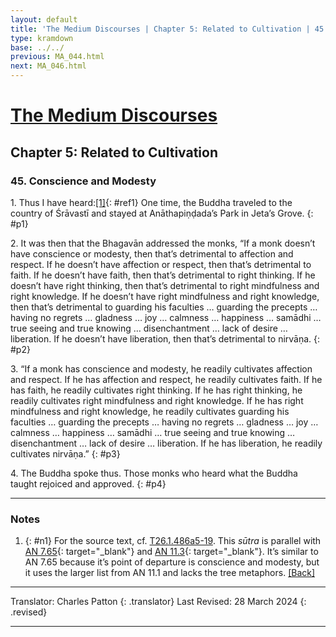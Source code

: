 ```yaml
---
layout: default
title: 'The Medium Discourses | Chapter 5: Related to Cultivation | 45. Conscience and Modesty'
type: kramdown
base: ../../
previous: MA_044.html
next: MA_046.html
---
```


# [The Medium Discourses](index.html)
## Chapter 5: Related to Cultivation
### 45. Conscience and Modesty

1\. Thus I have heard:[\[1\]](#n1){: #ref1} One time, the Buddha traveled to the country of Śrāvastī and stayed at Anāthapiṇḍada’s Park in Jeta’s Grove.
{: #p1}

2\. It was then that the Bhagavān addressed the monks, “If a monk doesn’t have conscience or modesty, then that’s detrimental to affection and respect. If he doesn’t have affection or respect, then that’s detrimental to faith. If he doesn’t have faith, then that’s detrimental to right thinking. If he doesn’t have right thinking, then that’s detrimental to right mindfulness and right knowledge. If he doesn’t have right mindfulness and right knowledge, then that’s detrimental to guarding his faculties … guarding the precepts … having no regrets … gladness … joy … calmness … happiness … samādhi … true seeing and true knowing … disenchantment … lack of desire … liberation. If he doesn’t have liberation, then that’s detrimental to nirvāṇa.
{: #p2}

3\. “If a monk has conscience and modesty, he readily cultivates affection and respect. If he has affection and respect, he readily cultivates faith. If he has faith, he readily cultivates right thinking. If he has right thinking, he readily cultivates right mindfulness and right knowledge. If he has right mindfulness and right knowledge, he readily cultivates guarding his faculties … guarding the precepts … having no regrets … gladness … joy … calmness … happiness … samādhi … true seeing and true knowing … disenchantment … lack of desire … liberation. If he has liberation, he readily cultivates nirvāṇa.”
{: #p3}

4\. The Buddha spoke thus. Those monks who heard what the Buddha taught rejoiced and approved.
{: #p4}

---

### Notes

1. {: #n1} For the source text, cf. <a href="https://cbetaonline.dila.edu.tw/zh/T01n0026_p0486a05" target="_blank">T26.1.486a5-19</a>. This <em>sūtra</em> is parallel with [AN 7.65](https://suttacentral.net/an7.65){: target="_blank"} and [AN 11.3](https://suttacentral.net/an11.3){: target="_blank"}. It’s similar to AN 7.65 because it’s point of departure is conscience and modesty, but it uses the larger list from AN 11.1 and lacks the tree metaphors. [\[Back\]](#ref1)

---

Translator: Charles Patton
{: .translator}
Last Revised: 28 March 2024
{: .revised}

---
